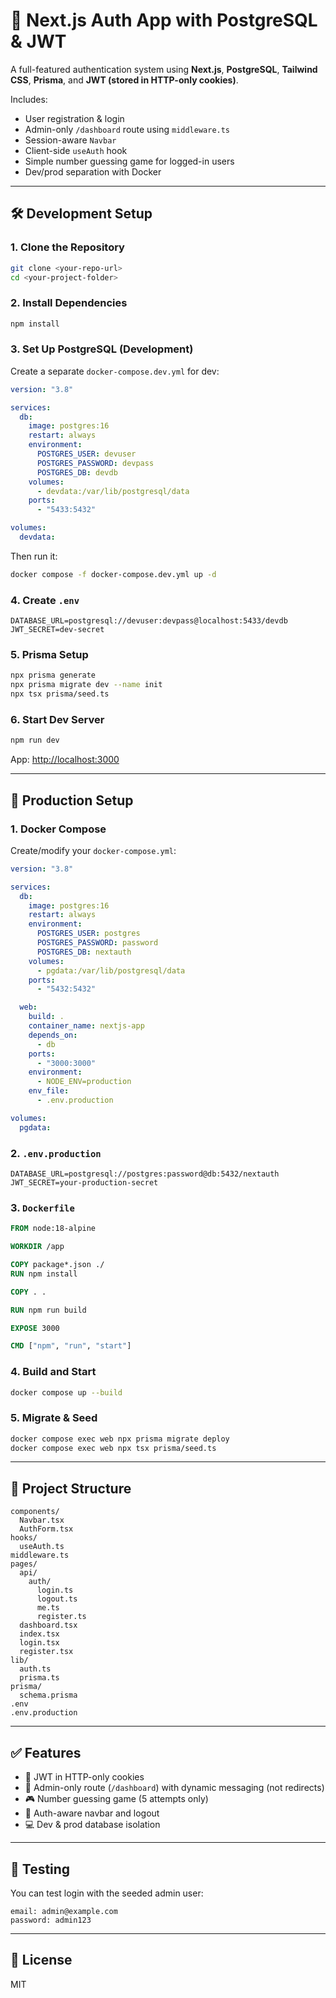 # 🔐 Next.js Auth App with PostgreSQL & JWT

A full-featured authentication system using **Next.js**, **PostgreSQL**, **Tailwind CSS**, **Prisma**, and **JWT (stored in HTTP-only cookies)**.

Includes:
- User registration & login
- Admin-only `/dashboard` route using `middleware.ts`
- Session-aware `Navbar`
- Client-side `useAuth` hook
- Simple number guessing game for logged-in users
- Dev/prod separation with Docker

---

## 🛠️ Development Setup

### 1. Clone the Repository

```bash
git clone <your-repo-url>
cd <your-project-folder>
```

### 2. Install Dependencies

```bash
npm install
```

### 3. Set Up PostgreSQL (Development)

Create a separate `docker-compose.dev.yml` for dev:

```yaml
version: "3.8"

services:
  db:
    image: postgres:16
    restart: always
    environment:
      POSTGRES_USER: devuser
      POSTGRES_PASSWORD: devpass
      POSTGRES_DB: devdb
    volumes:
      - devdata:/var/lib/postgresql/data
    ports:
      - "5433:5432"

volumes:
  devdata:
```

Then run it:

```bash
docker compose -f docker-compose.dev.yml up -d
```

### 4. Create `.env`

```env
DATABASE_URL=postgresql://devuser:devpass@localhost:5433/devdb
JWT_SECRET=dev-secret
```

### 5. Prisma Setup

```bash
npx prisma generate
npx prisma migrate dev --name init
npx tsx prisma/seed.ts
```

### 6. Start Dev Server

```bash
npm run dev
```

App: [http://localhost:3000](http://localhost:3000)

---

## 🚀 Production Setup

### 1. Docker Compose

Create/modify your `docker-compose.yml`:

```yaml
version: "3.8"

services:
  db:
    image: postgres:16
    restart: always
    environment:
      POSTGRES_USER: postgres
      POSTGRES_PASSWORD: password
      POSTGRES_DB: nextauth
    volumes:
      - pgdata:/var/lib/postgresql/data
    ports:
      - "5432:5432"

  web:
    build: .
    container_name: nextjs-app
    depends_on:
      - db
    ports:
      - "3000:3000"
    environment:
      - NODE_ENV=production
    env_file:
      - .env.production

volumes:
  pgdata:
```

### 2. `.env.production`

```env
DATABASE_URL=postgresql://postgres:password@db:5432/nextauth
JWT_SECRET=your-production-secret
```

### 3. `Dockerfile`

```Dockerfile
FROM node:18-alpine

WORKDIR /app

COPY package*.json ./
RUN npm install

COPY . .

RUN npm run build

EXPOSE 3000

CMD ["npm", "run", "start"]
```

### 4. Build and Start

```bash
docker compose up --build
```

### 5. Migrate & Seed

```bash
docker compose exec web npx prisma migrate deploy
docker compose exec web npx tsx prisma/seed.ts
```

---

## 📁 Project Structure

```
components/
  Navbar.tsx
  AuthForm.tsx
hooks/
  useAuth.ts
middleware.ts
pages/
  api/
    auth/
      login.ts
      logout.ts
      me.ts
      register.ts
  dashboard.tsx
  index.tsx
  login.tsx
  register.tsx
lib/
  auth.ts
  prisma.ts
prisma/
  schema.prisma
.env
.env.production
```

---

## ✅ Features

- 🔐 JWT in HTTP-only cookies
- 👮 Admin-only route (`/dashboard`) with dynamic messaging (not redirects)
- 🎮 Number guessing game (5 attempts only)
- 🔁 Auth-aware navbar and logout
- 💻 Dev & prod database isolation

---

## 🧪 Testing

You can test login with the seeded admin user:

```
email: admin@example.com
password: admin123
```

---

## 📜 License

MIT